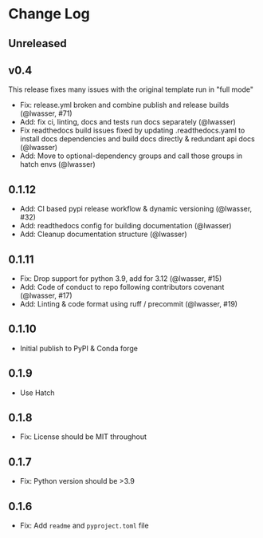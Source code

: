 # Change Log

## Unreleased

## v0.4

This release fixes many issues with the original template run in "full mode"

* Fix: release.yml broken and combine publish and release builds (@lwasser, #71)
* Add: fix ci, linting, docs and tests run docs separately (@lwasser)
* Fix readthedocs build issues fixed by updating .readthedocs.yaml to install docs dependencies and build docs directly & redundant api docs (@lwasser)
* Add: Move to optional-dependency groups and call those groups in hatch envs (@lwasser)

## 0.1.12

* Add: CI based pypi release workflow & dynamic versioning (@lwasser, #32)
* Add: readthedocs config for building documentation (@lwasser)
* Add: Cleanup documentation structure (@lwasser)

## 0.1.11

* Fix: Drop support for python 3.9, add for 3.12 (@lwasser, #15)
* Add: Code of conduct to repo following contributors covenant (@lwasser, #17)
* Add: Linting & code format using ruff / precommit (@lwasser, #19)

## 0.1.10

* Initial publish to PyPI & Conda forge

## 0.1.9

* Use Hatch

## 0.1.8

* Fix: License should be MIT throughout

## 0.1.7

* Fix: Python version should be >3.9

## 0.1.6

* Fix: Add `readme` and `pyproject.toml` file
